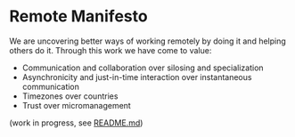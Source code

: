 # Remote Manifesto

We are uncovering better ways of working remotely by doing it and helping others do it.
Through this work we have come to value:

* Communication and collaboration over silosing and specialization
* Asynchronicity and just-in-time interaction over instantaneous communication
* Timezones over countries
* Trust over micromanagement

(work in progress, see [README.md](./README.md))
